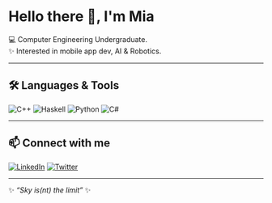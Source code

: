 # Hello there 👋, I'm Mia  

💻 Computer Engineering Undergraduate.    
✨ Interested in mobile app dev, AI & Robotics. 

---

## 🛠️ Languages & Tools  

![C++](https://img.shields.io/badge/-C++-00599C?style=flat&logo=cplusplus&logoColor=white)
![Haskell](https://img.shields.io/badge/-Haskell-5D4F85?style=flat&logo=haskell&logoColor=white)
![Python](https://img.shields.io/badge/-Python-3776AB?style=flat&logo=python&logoColor=white)
![C#](https://img.shields.io/badge/-C%23-239120?style=flat&logo=c-sharp&logoColor=white)

---

## 📫 Connect with me  

[![LinkedIn](https://img.shields.io/badge/LinkedIn-blue?style=flat&logo=linkedin)](https://www.linkedin.com/in/miavildoza/)
[![Twitter](https://img.shields.io/badge/Twitter-1DA1F2?style=flat&logo=twitter&logoColor=white)](https://twitter.com/mmiamorrr)

---

✨ _“Sky is(nt) the limit”_ ✨


